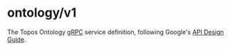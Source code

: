 # ontology/v1

The Topos Ontology [gRPC](https://grpc.io/) service definition, following Google's
[API Design Guide](https://cloud.google.com/apis/design/).
